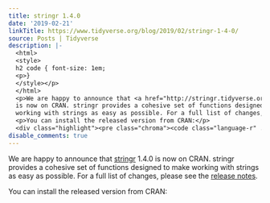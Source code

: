 ```yaml
---
title: stringr 1.4.0
date: '2019-02-21'
linkTitle: https://www.tidyverse.org/blog/2019/02/stringr-1-4-0/
source: Posts | Tidyverse
description: |-
  <html>
  <style>
  h2 code { font-size: 1em;
  <p>}
  </style></p>
  </html>
  <p>We are happy to announce that <a href="http://stringr.tidyverse.org/" target="_blank" rel="noopener">stringr</a> 1.4.0
  is now on CRAN. stringr provides a cohesive set of functions designed to make
  working with strings as easy as possible. For a full list of changes, please see the <a href="https://stringr.tidyverse.org/news/index.html#stringr-1-4-0" target="_blank" rel="noopener">release notes</a>.</p>
  <p>You can install the released version from CRAN:</p>
  <div class="highlight"><pre class="chroma"><code class="language-r" ...
disable_comments: true
---
```

<html>
<style>
h2 code { font-size: 1em;
<p>}
</style></p>
</html>
<p>We are happy to announce that <a href="http://stringr.tidyverse.org/" target="_blank" rel="noopener">stringr</a> 1.4.0
is now on CRAN. stringr provides a cohesive set of functions designed to make
working with strings as easy as possible. For a full list of changes, please see the <a href="https://stringr.tidyverse.org/news/index.html#stringr-1-4-0" target="_blank" rel="noopener">release notes</a>.</p>
<p>You can install the released version from CRAN:</p>
<div class="highlight"><pre class="chroma"><code class="language-r" ...
